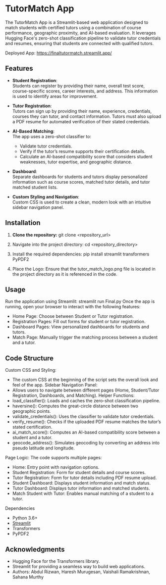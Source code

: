# TutorMatch App

The TutorMatch App is a Streamlit-based web application designed to match students with certified tutors using a combination of course performance, geographic proximity, and AI-based evaluation. It leverages Hugging Face's zero-shot classification pipeline to validate tutor credentials and resumes, ensuring that students are connected with qualified tutors.

Deployed App:
https://finaltutormatch.streamlit.app/

## Features

- **Student Registration**:  
  Students can register by providing their name, overall test score, course-specific scores, career interests, and address. This information is used to identify areas for improvement.

- **Tutor Registration**:  
  Tutors can sign up by providing their name, experience, credentials, courses they can tutor, and contact information. Tutors must also upload a PDF resume for automated verification of their stated credentials.

- **AI-Based Matching**:  
  The app uses a zero-shot classifier to:
  - Validate tutor credentials.
  - Verify if the tutor’s resume supports their certification details.
  - Calculate an AI-based compatibility score that considers student weaknesses, tutor expertise, and geographic distance.

- **Dashboard**:  
  Separate dashboards for students and tutors display personalized information such as course scores, matched tutor details, and tutor matched student lists.

- **Custom Styling and Navigation**:  
  Custom CSS is used to create a clean, modern look with an intuitive sidebar navigation panel.

## Installation

1. **Clone the repository:**
  git clone <repository_url>
   
2. Navigate into the project directory:
  cd <repository_directory>

3. Install the required dependencies:
  pip install streamlit transformers PyPDF2

4. Place the Logo:
  Ensure that the tutor_match_logo.png file is located in the project directory as it is referenced in the code.

## Usage
Run the application using Streamlit:
  streamlit run Final.py
Once the app is running, open your browser to interact with the following features:
- Home Page: Choose between Student or Tutor registration.
- Registration Pages: Fill out forms for student or tutor registration.
- Dashboard Pages: View personalized dashboards for students and tutors.
- Match Page: Manually trigger the matching process between a student and a tutor.

## Code Structure
Custom CSS and Styling:
- The custom CSS at the beginning of the script sets the overall look and feel of the app.
Sidebar Navigation Panel:
- Allows users to navigate between different pages (Home, Student/Tutor Registration, Dashboards, and Matching).
Helper Functions:
- load_classifier(): Loads and caches the zero-shot classification pipeline.
- haversine(): Computes the great-circle distance between two geographic points.
- validate_credentials(): Uses the classifier to validate tutor credentials.
- verify_resume(): Checks if the uploaded PDF resume matches the tutor’s stated certification.
- ai_match_score(): Computes an AI-based compatibility score between a student and a tutor.
- geocode_address(): Simulates geocoding by converting an address into pseudo latitude and longitude.

Page Logic:
The code supports multiple pages:
- Home: Entry point with navigation options.
- Student Registration: Form for student details and course scores.
- Tutor Registration: Form for tutor details including PDF resume upload.
- Student Dashboard: Displays student information and match status.
- Tutor Dashboard: Displays tutor information and matched students.
- Match Student with Tutor: Enables manual matching of a student to a tutor.

Dependencies
- Python 3.6+
- [Streamlit]([url](https://streamlit.io/))
- Transformers
- PyPDF2

## Acknowledgments
- Hugging Face for the Transformers library.
- Streamlit for providing a seamless way to build web applications.
- Authors: Abdul Rizwan, Haresh Murugesan, Vaishali Ramakrishnan, Sahana Murthy
